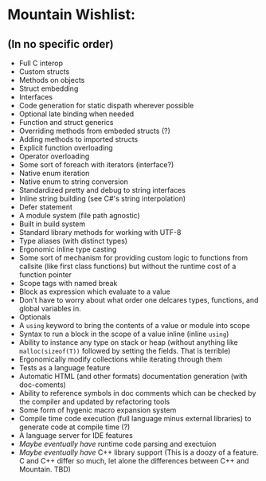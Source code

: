# Mountain Wishlist:
## (In no specific order)

* Full C interop
* Custom structs
* Methods on objects
* Struct embedding
* Interfaces
* Code generation for static dispath wherever possible
* Optional late binding when needed
* Function and struct generics
* Overriding methods from embeded structs (?)
* Adding methods to imported structs
* Explicit function overloading
* Operator overloading
* Some sort of foreach with iterators (interface?)
* Native enum iteration
* Native enum to string conversion
* Standardized pretty and debug to string interfaces
* Inline string building (see C#'s string interpolation)
* Defer statement
* A module system (file path agnostic)
* Built in build system
* Standard library methods for working with UTF-8
* Type aliases (with distinct types)
* Ergonomic inline type casting
* Some sort of mechanism for providing custom logic to functions from
  callsite (like first class functions) but without the runtime cost
  of a function pointer
* Scope tags with named break
* Block as expression which evaluate to a value
* Don't have to worry about what order one delcares types, functions,
  and global variables in.
* Optionals
* A `using` keyword to bring the contents of a value or module into scope
* Syntax to run a block in the scope of a value inline (inline `using`)
* Ability to instance any type on stack or heap (without anything like
  `malloc(sizeof(T))` followed by setting the fields. That is
  terrible)
* Ergonomically modify collections while iterating through them
* Tests as a language feature
* Automatic HTML (and other formats) documentation generation (with doc-coments)
* Ability to reference symbols in doc comments which can be checked by
  the compiler and updated by refactoring tools
* Some form of hygenic macro expansion system
* Compile time code execution (full language minus external libraries)
  to generate code at compile time (?)
* A language server for IDE features
* *Maybe eventually have* runtime code parsing and exectuion
* *Maybe eventually have* C++ library support (This is a doozy of a
  feature. C and C++ differ so much, let alone the differences between
  C++ and Mountain. TBD)
